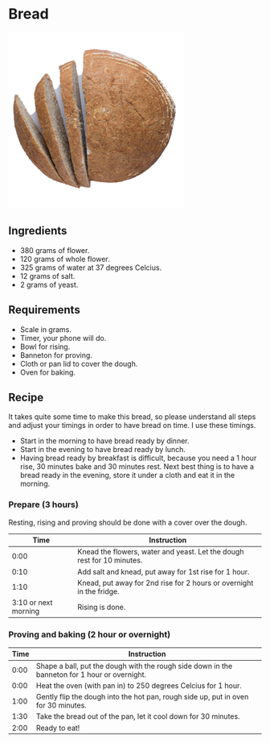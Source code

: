 # Bread

![bread](https://github.com/robertdebock/recipes/raw/master/images/bread.png "Bread made with this recipe")

## Ingredients

- 380 grams of flower.
- 120 grams of whole flower.
- 325 grams of water at 37 degrees Celcius.
- 12 grams of salt.
- 2 grams of yeast.

## Requirements

- Scale in grams.
- Timer, your phone will do.
- Bowl for rising.
- Banneton for proving.
- Cloth or pan lid to cover the dough.
- Oven for baking.

## Recipe

It takes quite some time to make this bread, so please understand all steps and adjust your timings in order to have bread on time. I use these timings.

- Start in the morning to have bread ready by dinner.
- Start in the evening to have bread ready by lunch.
- Having bread ready by breakfast is difficult, because you need a 1 hour rise, 30 minutes bake and 30 minutes rest. Next best thing is to have a bread ready in the evening, store it under a cloth and eat it in the morning.

### Prepare (3 hours)

Resting, rising and proving should be done with a cover over the dough.

|Time|Instruction                                                           |
|----|----------------------------------------------------------------------|
|0:00|Knead the flowers, water and yeast. Let the dough rest for 10 minutes.|
|0:10|Add salt and knead, put away for 1st rise for 1 hour.                 |
|1:10|Knead, put away for 2nd rise for 2 hours or overnight in the fridge.  |
|3:10 or next morning|Rising is done.                                       |

### Proving and baking (2 hour or overnight)

|Time|Instruction                                                                                  |
|----|---------------------------------------------------------------------------------------------|
|0:00|Shape a ball, put the dough with the rough side down in the banneton for 1 hour or overnight.|
|0:00|Heat the oven (with pan in) to 250 degrees Celcius for 1 hour.                               |
|1:00|Gently flip the dough into the hot pan, rough side up, put in oven for 30 minutes.           |
|1:30|Take the bread out of the pan, let it cool down for 30 minutes.                              |
|2:00|Ready to eat!                                                                                |
